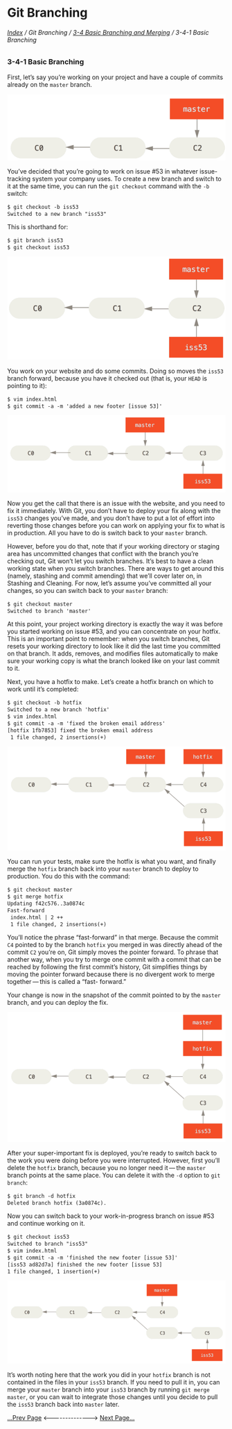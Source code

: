 Git Branching
==
###### [Index](../index.md) / Git Branching / [3-4 Basic Branching and Merging](3-4-0.md) / 3-4-1 Basic Branching

### 3-4-1 Basic Branching

First, let’s say you’re working on your project and have a couple of commits already on the `master` branch.

![Image 3-10](../images/3-10.PNG)

You’ve decided that you’re going to work on issue #53 in whatever issue-tracking system your company uses. To create a new branch and switch to it at the same time, you can run the `git checkout` command with the `-b` switch:

```
$ git checkout -b iss53
Switched to a new branch "iss53"
```

This is shorthand for:

```
$ git branch iss53
$ git checkout iss53
```

![Image 3-11](../images/3-11.PNG)

You work on your website and do some commits. Doing so moves the `iss53` branch forward, because you have it checked out (that is, your `HEAD` is pointing to it):

```
$ vim index.html
$ git commit -a -m 'added a new footer [issue 53]'
```

![Image 3-12](../images/3-12.PNG)

Now you get the call that there is an issue with the website, and you need to fix it immediately. With Git, you don’t have to deploy your fix along with the `iss53` changes you’ve made, and you don’t have to put a lot of effort into reverting those changes before you can work on applying your fix to what is in production. All you have to do is switch back to your `master` branch.

However, before you do that, note that if your working directory or staging area has uncommitted changes that conflict with the branch you’re checking out, Git won’t let you switch branches. It’s best to have a clean working state when you switch branches. There are ways to get around this (namely, stashing and commit amending) that we’ll cover later on, in Stashing and Cleaning. For now, let’s assume you’ve committed all your changes, so you can switch back to your `master` branch:

```
$ git checkout master
Switched to branch 'master'
```

At this point, your project working directory is exactly the way it was before you started working on issue #53, and you can concentrate on your hotfix. This is an important point to remember: when you switch branches, Git resets your working directory to look like it did the last time you committed on that branch. It adds, removes, and modifies files automatically to make sure your working copy is what the branch looked like on your last commit to it.

Next, you have a hotfix to make. Let’s create a hotfix branch on which to work until it’s completed:

```
$ git checkout -b hotfix
Switched to a new branch 'hotfix'
$ vim index.html
$ git commit -a -m 'fixed the broken email address'
[hotfix 1fb7853] fixed the broken email address
 1 file changed, 2 insertions(+)
```

![Image 3-13](../images/3-13.PNG)

You can run your tests, make sure the hotfix is what you want, and finally merge the `hotfix` branch back into your `master` branch to deploy to production. You do this with the command:

```
$ git checkout master
$ git merge hotfix
Updating f42c576..3a0874c
Fast-forward
 index.html | 2 ++
 1 file changed, 2 insertions(+)
```

You’ll notice the phrase “fast-forward” in that merge. Because the commit `C4` pointed to by the branch `hotfix` you merged in was directly ahead of the commit `C2` you’re on, Git simply moves the pointer forward. To phrase that another way, when you try to merge one commit with a commit that can be reached by following the first commit’s history, Git simplifies things by moving the pointer forward because there is no divergent work to merge together — this is called a “fast- forward.”

Your change is now in the snapshot of the commit pointed to by the `master` branch, and you can deploy the fix.


![Image 3-14](../images/3-14.PNG)

After your super-important fix is deployed, you’re ready to switch back to the work you were doing before you were interrupted. However, first you’ll delete the `hotfix` branch, because you no longer need it — the `master` branch points at the same place. You can delete it with the `-d` option to `git branch`:

```
$ git branch -d hotfix
Deleted branch hotfix (3a0874c).
```

Now you can switch back to your work-in-progress branch on issue #53 and continue working on it.

```
$ git checkout iss53
Switched to branch "iss53"
$ vim index.html
$ git commit -a -m 'finished the new footer [issue 53]'
[iss53 ad82d7a] finished the new footer [issue 53]
1 file changed, 1 insertion(+)
```

![Image 3-15](../images/3-15.PNG)

It’s worth noting here that the work you did in your `hotfix` branch is not contained in the files in your `iss53` branch. If you need to pull it in, you can merge your `master` branch into your `iss53` branch by running `git merge master`, or you can wait to integrate those changes until you decide to pull the `iss53` branch back into `master` later.

[...Prev Page](3-4-0.md) <--------------> [Next Page...](3-4-2.md)